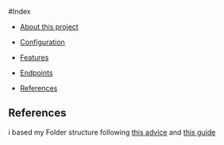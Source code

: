 #Index

- [About this project]()
 - [Configuration]()
 - [Features]()
 - [Endpoints]()

- [References]()









## References
i based my Folder structure following [this advice](https://www.youtube.com/watch?v=iTfeCkWlYI0) and [this guide](https://scorpionconmate.notion.site/scorpionconmate/The-Folder-Hell-in-Typescript-ed146a5d32e4476794b79b6190e4afc0)


